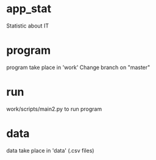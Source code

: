 # app_stat
Statistic about IT
# program
program take place in 'work'
Change branch on "master"
# run 
work/scripts/main2.py to run program
# data
data take place in 'data' (.csv files)
